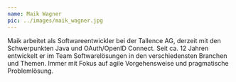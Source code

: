 ```yaml
---
name: Maik Wagner
pic: ../images/maik_wagner.jpg
---
```


Maik arbeitet als Softwareentwickler bei der Tallence AG, derzeit mit den Schwerpunkten Java und OAuth/OpenID Connect. Seit ca. 12 Jahren entwickelt er im Team Softwarelösungen in den verschiedensten Branchen und Themen. Immer mit Fokus auf agile Vorgehensweise und pragmatische Problemlösung.
